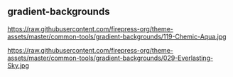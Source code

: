 ## gradient-backgrounds
https://raw.githubusercontent.com/firepress-org/theme-assets/master/common-tools/gradient-backgrounds/119-Chemic-Aqua.jpg

https://raw.githubusercontent.com/firepress-org/theme-assets/master/common-tools/gradient-backgrounds/029-Everlasting-Sky.jpg
